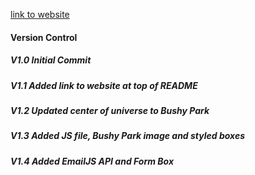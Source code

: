 [link to website](https://readri205.github.io/My-Google-Maps/)


#### Version Control

##### V1.0 Initial Commit
##### V1.1 Added link to website at top of README
##### V1.2 Updated center of universe to Bushy Park
##### V1.3 Added JS file, Bushy Park image and styled boxes
##### V1.4 Added EmailJS API and Form Box